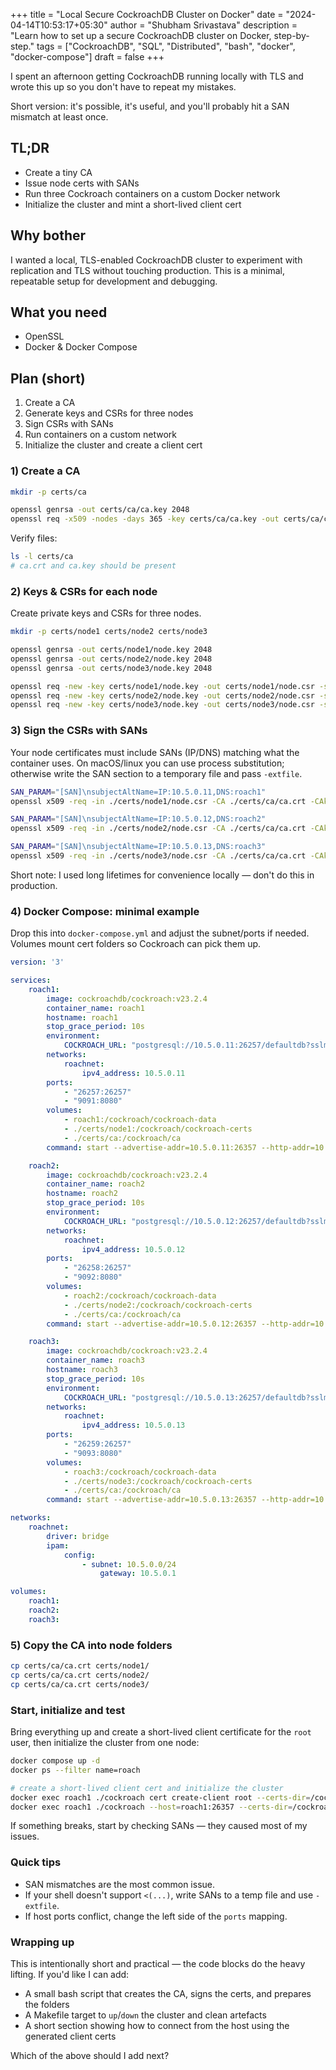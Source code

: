 +++
title = "Local Secure CockroachDB Cluster on Docker"
date = "2024-04-14T10:53:17+05:30"
author = "Shubham Srivastava"
description = "Learn how to set up a secure CockroachDB cluster on Docker, step-by-step."
tags = ["CockroachDB", "SQL", "Distributed", "bash", "docker", "docker-compose"]
draft = false
+++

I spent an afternoon getting CockroachDB running locally with TLS and wrote this up so you don't have to repeat my mistakes.

Short version: it's possible, it's useful, and you'll probably hit a SAN mismatch at least once.

## TL;DR

- Create a tiny CA
- Issue node certs with SANs
- Run three Cockroach containers on a custom Docker network
- Initialize the cluster and mint a short-lived client cert

## Why bother

I wanted a local, TLS-enabled CockroachDB cluster to experiment with replication and TLS without touching production. This is a minimal, repeatable setup for development and debugging.

## What you need

- OpenSSL
- Docker & Docker Compose

## Plan (short)

1. Create a CA
2. Generate keys and CSRs for three nodes
3. Sign CSRs with SANs
4. Run containers on a custom network
5. Initialize the cluster and create a client cert

### 1) Create a CA

```bash
mkdir -p certs/ca

openssl genrsa -out certs/ca/ca.key 2048
openssl req -x509 -nodes -days 365 -key certs/ca/ca.key -out certs/ca/ca.crt -subj '/CN=LocalCA/O=CA/C=IN'
```

Verify files:

```bash
ls -l certs/ca
# ca.crt and ca.key should be present
```

### 2) Keys & CSRs for each node

Create private keys and CSRs for three nodes.

```bash
mkdir -p certs/node1 certs/node2 certs/node3

openssl genrsa -out certs/node1/node.key 2048
openssl genrsa -out certs/node2/node.key 2048
openssl genrsa -out certs/node3/node.key 2048

openssl req -new -key certs/node1/node.key -out certs/node1/node.csr -subj '/CN=node/O=LocalCockroachNode1/C=IN'
openssl req -new -key certs/node2/node.key -out certs/node2/node.csr -subj '/CN=node/O=LocalCockroachNode2/C=IN'
openssl req -new -key certs/node3/node.key -out certs/node3/node.csr -subj '/CN=node/O=LocalCockroachNode3/C=IN'
```

### 3) Sign the CSRs with SANs

Your node certificates must include SANs (IP/DNS) matching what the container uses. On macOS/linux you can use process substitution; otherwise write the SAN section to a temporary file and pass `-extfile`.

```bash
SAN_PARAM="[SAN]\nsubjectAltName=IP:10.5.0.11,DNS:roach1"
openssl x509 -req -in ./certs/node1/node.csr -CA ./certs/ca/ca.crt -CAkey ./certs/ca/ca.key -CAcreateserial -out ./certs/node1/node.crt -days 3650 -extfile <(echo -e "$SAN_PARAM") -extensions SAN

SAN_PARAM="[SAN]\nsubjectAltName=IP:10.5.0.12,DNS:roach2"
openssl x509 -req -in ./certs/node2/node.csr -CA ./certs/ca/ca.crt -CAkey ./certs/ca/ca.key -CAcreateserial -out ./certs/node2/node.crt -days 3650 -extfile <(echo -e "$SAN_PARAM") -extensions SAN

SAN_PARAM="[SAN]\nsubjectAltName=IP:10.5.0.13,DNS:roach3"
openssl x509 -req -in ./certs/node3/node.csr -CA ./certs/ca/ca.crt -CAkey ./certs/ca/ca.key -CAcreateserial -out ./certs/node3/node.crt -days 3650 -extfile <(echo -e "$SAN_PARAM") -extensions SAN
```

Short note: I used long lifetimes for convenience locally — don't do this in production.

### 4) Docker Compose: minimal example

Drop this into `docker-compose.yml` and adjust the subnet/ports if needed. Volumes mount cert folders so Cockroach can pick them up.

```yaml
version: '3'

services:
    roach1:
        image: cockroachdb/cockroach:v23.2.4
        container_name: roach1
        hostname: roach1
        stop_grace_period: 10s
        environment:
            COCKROACH_URL: "postgresql://10.5.0.11:26257/defaultdb?sslmode=verify-full&sslrootcert=/cockroach/cockroach-certs/ca.crt"
        networks:
            roachnet:
                ipv4_address: 10.5.0.11
        ports:
            - "26257:26257"
            - "9091:8080"
        volumes:
            - roach1:/cockroach/cockroach-data
            - ./certs/node1:/cockroach/cockroach-certs
            - ./certs/ca:/cockroach/ca
        command: start --advertise-addr=10.5.0.11:26357 --http-addr=10.5.0.11:8080 --listen-addr=10.5.0.11:26357 --sql-addr=10.5.0.11:26257 --join=10.5.0.11:26357,10.5.0.12:26357,10.5.0.13:26357 --certs-dir=/cockroach/cockroach-certs

    roach2:
        image: cockroachdb/cockroach:v23.2.4
        container_name: roach2
        hostname: roach2
        stop_grace_period: 10s
        environment:
            COCKROACH_URL: "postgresql://10.5.0.12:26257/defaultdb?sslmode=verify-full&sslrootcert=/cockroach/cockroach-certs/ca.crt"
        networks:
            roachnet:
                ipv4_address: 10.5.0.12
        ports:
            - "26258:26257"
            - "9092:8080"
        volumes:
            - roach2:/cockroach/cockroach-data
            - ./certs/node2:/cockroach/cockroach-certs
            - ./certs/ca:/cockroach/ca
        command: start --advertise-addr=10.5.0.12:26357 --http-addr=10.5.0.12:8080 --listen-addr=10.5.0.12:26357 --sql-addr=10.5.0.12:26257 --join=10.5.0.11:26357,10.5.0.12:26357,10.5.0.13:26357 --certs-dir=/cockroach/cockroach-certs

    roach3:
        image: cockroachdb/cockroach:v23.2.4
        container_name: roach3
        hostname: roach3
        stop_grace_period: 10s
        environment:
            COCKROACH_URL: "postgresql://10.5.0.13:26257/defaultdb?sslmode=verify-full&sslrootcert=/cockroach/cockroach-certs/ca.crt"
        networks:
            roachnet:
                ipv4_address: 10.5.0.13
        ports:
            - "26259:26257"
            - "9093:8080"
        volumes:
            - roach3:/cockroach/cockroach-data
            - ./certs/node3:/cockroach/cockroach-certs
            - ./certs/ca:/cockroach/ca
        command: start --advertise-addr=10.5.0.13:26357 --http-addr=10.5.0.13:8080 --listen-addr=10.5.0.13:26357 --sql-addr=10.5.0.13:26257 --join=10.5.0.11:26357,10.5.0.12:26357,10.5.0.13:26357 --certs-dir=/cockroach/cockroach-certs

networks:
    roachnet:
        driver: bridge
        ipam:
            config:
                - subnet: 10.5.0.0/24
                    gateway: 10.5.0.1

volumes:
    roach1:
    roach2:
    roach3:

```

### 5) Copy the CA into node folders

```bash
cp certs/ca/ca.crt certs/node1/
cp certs/ca/ca.crt certs/node2/
cp certs/ca/ca.crt certs/node3/
```

### Start, initialize and test

Bring everything up and create a short-lived client certificate for the `root` user, then initialize the cluster from one node:

```bash
docker compose up -d
docker ps --filter name=roach

# create a short-lived client cert and initialize the cluster
docker exec roach1 ./cockroach cert create-client root --certs-dir=/cockroach/cockroach-certs --ca-key=/cockroach/ca/ca.key --lifetime=24h
docker exec roach1 ./cockroach --host=roach1:26357 --certs-dir=/cockroach/cockroach-certs init
```

If something breaks, start by checking SANs — they caused most of my issues.

### Quick tips

- SAN mismatches are the most common issue.
- If your shell doesn't support `<(...)`, write SANs to a temp file and use `-extfile`.
- If host ports conflict, change the left side of the `ports` mapping.

### Wrapping up

This is intentionally short and practical — the code blocks do the heavy lifting. If you'd like I can add:

- A small bash script that creates the CA, signs the certs, and prepares the folders
- A Makefile target to `up`/`down` the cluster and clean artefacts
- A short section showing how to connect from the host using the generated client certs

Which of the above should I add next?

